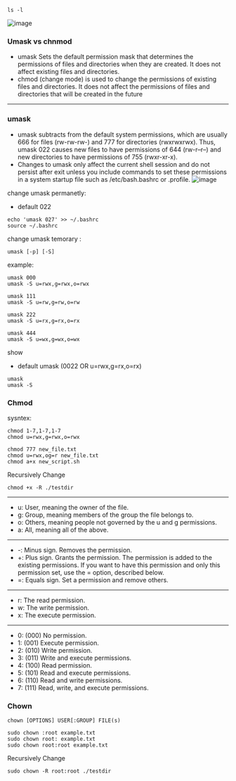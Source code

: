 ```
ls -l
```
![image](https://github.com/user-attachments/assets/82e68b2e-da19-4d8f-89e5-db94149d7f12)

### Umask vs chnmod
- umask Sets the default permission mask that determines the permissions of files and directories when they are created. It does not affect existing files and directories.
- chmod (change mode) is used to change the permissions of existing files and directories. It does not affect the permissions of files and directories that will be created in the future

--------------------------------------------------------------------------------------------------
### umask
- umask subtracts from the default system permissions, which are usually 666 for files (rw-rw-rw-) and 777 for directories (rwxrwxrwx). Thus, umask 022 causes new files to have permissions of 644 (rw-r–r–) and new directories to have permissions of 755 (rwxr-xr-x).
- Changes to umask only affect the current shell session and do not persist after exit unless you include commands to set these permissions in a system startup file such as /etc/bash.bashrc or .profile.
![image](https://github.com/user-attachments/assets/35d20ecc-09ce-431e-b4f7-b3de105ec615)

change umask permanetly:
- default 022
```
echo 'umask 027' >> ~/.bashrc
source ~/.bashrc
```
change umask temorary :
```
umask [-p] [-S] 
```
example:
```
umask 000
umask -S u=rwx,g=rwx,o=rwx

umask 111
umask -S u=rw,g=rw,o=rw

umask 222
umask -S u=rx,g=rx,o=rx

umask 444
umask -S u=wx,g=wx,o=wx
```

show 
- default umask (0022 OR u=rwx,g=rx,o=rx)
```
umask
umask -S
```


### Chmod
sysntex:
```
chmod 1-7,1-7,1-7
chmod u=rwx,g=rwx,o=rwx
```
```
chmod 777 new_file.txt
chmod u=rwx,og=r new_file.txt
chmod a+x new_script.sh
```
Recursively Change
```
chmod +x -R ./testdir
```
----------------------------------------------------------------------------------------------
- u: User, meaning the owner of the file.
- g: Group, meaning members of the group the file belongs to.
- o: Others, meaning people not governed by the u and g permissions.
- a: All, meaning all of the above.

-----------------------------------------------------------------------------------------------
-  -: Minus sign. Removes the permission.
-  +: Plus sign. Grants the permission. The permission is added to the existing permissions. If you want to have this permission and only this permission set, use the = option, described below.
-  =: Equals sign. Set a permission and remove others.

-----------------------------------------------------------------------------------------------

- r: The read permission.
- w: The write permission.
- x: The execute permission.

-----------------------------------------------------------------------------------------------

- 0: (000) No permission.
- 1: (001) Execute permission.
- 2: (010) Write permission.
- 3: (011) Write and execute permissions.
- 4: (100) Read permission.
- 5: (101) Read and execute permissions.
- 6: (110) Read and write permissions.
- 7: (111) Read, write, and execute permissions.



### Chown
```
chown [OPTIONS] USER[:GROUP] FILE(s)
```

```
sudo chown :root example.txt
sudo chown root: example.txt
sudo chown root:root example.txt
```

Recursively Change

```
sudo chown -R root:root ./testdir
```


